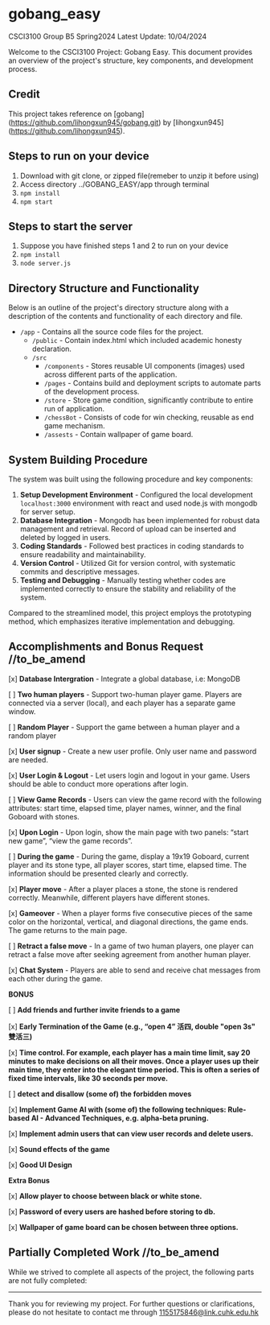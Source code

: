 # gobang_easy
CSCI3100 Group B5 Spring2024
Latest Update: 10/04/2024

Welcome to the CSCI3100 Project: Gobang Easy. This document provides an overview of the project's structure, key components, and development process. 

## Credit

This project takes reference on [gobang] (https://github.com/lihongxun945/gobang.git) by [lihongxun945] (https://github.com/lihongxun945).

## Steps to run on your device

1. Download with git clone, or zipped file(remeber to unzip it before using)
2. Access directory ../GOBANG_EASY/app through terminal
3. `npm install` 
4. `npm start`

## Steps to start the server

1. Suppose you have finished steps 1 and 2 to run on your device
2. `npm install`
3. `node server.js`

## Directory Structure and Functionality 
Below is an outline of the project's directory structure along with a description of the contents and functionality of each directory and file.

- `/app` - Contains all the source code files for the project.
  - `/public` - Contain index.html which included academic honesty declaration.
  - `/src` 
    - `/components` - Stores reusable UI components (images) used across different parts of the application.
    - `/pages` - Contains build and deployment scripts to automate parts of the development process.
    - `/store` - Store game condition, significantly contribute to entire run of application.
    - `/chessBot` - Consists of code for win checking, reusable as end game mechanism.
    - `/assests` - Contain wallpaper of game board.

## System Building Procedure 

The system was built using the following procedure and key components:

1. **Setup Development Environment** - Configured the local development `localhost:3000` environment with react and used node.js with mongodb for server setup.
2. **Database Integration** - Mongodb has been implemented for robust data management and retrieval. Record of upload can be inserted and deleted by logged in users.
3. **Coding Standards** - Followed best practices in coding standards to ensure readability and maintainability.
4. **Version Control** - Utilized Git for version control, with systematic commits and descriptive messages.
5. **Testing and Debugging** - Manually testing whether codes are implemented correctly to ensure the stability and reliability of the system.

Compared to the streamlined model, this project employs the prototyping method, which emphasizes iterative implementation and debugging.

## Accomplishments and Bonus Request //to_be_amend

[x] **Database Intergration** - Integrate a global database, i.e: MongoDB

[ ] **Two human players** - Support two-human player game. Players are connected via a server (local), and each player has a separate game window.

[ ] **Random Player** - Support the game between a human player and a random player

[x] **User signup** - Create a new user profile. Only user name and password are needed.

[x] **User Login & Logout** - Let users login and logout in your game. Users should be able to conduct more operations after login.

[ ] **View Game Records** - Users can view the game record with the following attributes: start time, elapsed time, player names, winner, and the final Goboard with stones.

[x] **Upon Login** - Upon login, show the main page with two panels: “start new game”, “view the game 
records”.

[ ] **During the game** - During the game, display a 19x19 Goboard, current player and its stone type, all player scores, start time, elapsed time. The 
information should be presented clearly and correctly.

[x] **Player move** - After a player places a stone, the stone is rendered correctly. Meanwhile, different players have different stones.

[x] **Gameover** - When a player forms five consecutive pieces of the same color on the horizontal, vertical, and diagonal directions, the game ends. The game returns to the main page.

[ ] **Retract a false move** - In a game of two human players, one player can retract a false move after seeking agreement from another human player.

[x] **Chat System** - Players are able to send and receive chat messages from each other during the game.

**BONUS**

[ ] **Add friends and further invite friends to a game**

[x] **Early Termination of the Game (e.g., “open 4” 活四, double "open 3s" 雙活三)**

[x] **Time control. For example, each player has a main time limit, say 20 minutes to make decisions on all their moves. Once a player uses up their main time, they enter into the elegant time period. This is often a series of fixed time intervals, like 30 seconds per move.** 

[ ] **detect and disallow (some of) the forbidden moves**

[x] **Implement Game AI with (some of) the following techniques: Rule-based AI - Advanced Techniques, e.g. alpha-beta pruning.**

[x] **Implement admin users that can view user records and delete users.**

[x] **Sound effects of the game**

[x] **Good UI Design**

**Extra Bonus**

[x] **Allow player to choose between black or white stone.**

[x] **Password of every users are hashed before storing to db.**

[x] **Wallpaper of game board can be chosen between three options.**

## Partially Completed Work //to_be_amend

While we strived to complete all aspects of the project, the following parts are not fully completed:



---

Thank you for reviewing my project. For further questions or clarifications, please do not hesitate to contact me through 1155175846@link.cuhk.edu.hk

